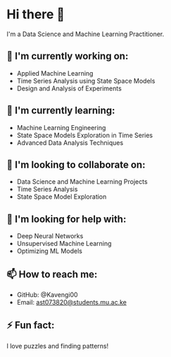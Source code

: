 

<!--
**Kavengi00/Kavengi00** is a ✨ _special_ ✨ repository because its `README.md` (this file) appears on your GitHub profile.

Here are some ideas to get you started:

- 🔭 I’m currently working on ...
- 🌱 I’m currently learning ...
- 👯 I’m looking to collaborate on ...
- 🤔 I’m looking for help with ...
- 💬 Ask me about ...
- 📫 How to reach me: ...
- 😄 Pronouns: ...
- ⚡ Fun fact: ...
-->


# Hi there 👋

I'm a Data Science and Machine Learning Practitioner. 

## 🔭 I'm currently working on: 

- Applied Machine Learning
- Time Series Analysis using State Space Models
- Design and Analysis of Experiments

## 🌱 I'm currently learning:

- Machine Learning Engineering
- State Space Models Exploration in Time Series
- Advanced Data Analysis Techniques

## 👯 I'm looking to collaborate on:

- Data Science and Machine Learning Projects
- Time Series Analysis
- State Space Model Exploration

## 🤔 I'm looking for help with: 

- Deep Neural Networks
- Unsupervised Machine Learning
- Optimizing ML Models

## 📫 How to reach me:

- GitHub: @Kavengi00
- Email: ast073820@students.mu.ac.ke

## ⚡ Fun fact:  

I love puzzles and finding patterns!

